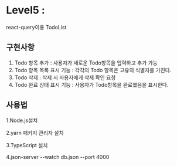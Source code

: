 # Level5 : 

react-query이용 TodoList

## 구현사항

1. Todo 항목 추가 : 사용자가 새로운 Todo항목을 입력하고 추가 가능
2. Todo 항목 목록 표시 기능 : 각각의 Todo 항목은 고유의 식별자를 가진다.
3. Todo 삭제 : 삭제 시 사용자에게 삭제 확인 요청
4. Todo 완료 상태 표시 기능 : 사용자가 Todo항목을 완료했음을 표시한다.

## 사용법

1.Node.js설치

2.yarn 패키지 관리자 설치

3.TypeScript 설치

4.json-server --watch db.json --port 4000


